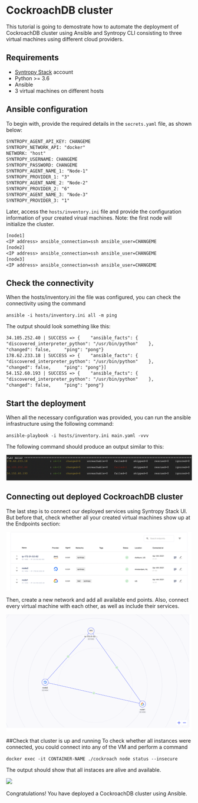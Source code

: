# CockroachDB cluster
This tutorial is going to demostrate how to automate the deployment of CockroachDB cluster using Ansible and Syntropy CLI consisting to three virtual machines using different cloud providers.

## Requirements
- [Syntropy Stack](https://www.syntropystack.com/) account
- Python >= 3.6
- Ansible
- 3 virtual machines on different hosts

## Ansible configuration
To begin with, provide the required details in the `secrets.yaml` file, as shown below:
```
SYNTROPY_AGENT_API_KEY: CHANGEME
SYNTROPY_NETWORK_API: "docker"
NETWORK: "host"
SYNTROPY_USERNAME: CHANGEME
SYNTROPY_PASSWORD: CHANGEME
SYNTROPY_AGENT_NAME_1: "Node-1"
SYNTROPY_PROVIDER_1: "3"
SYNTROPY_AGENT_NAME_2: "Node-2"
SYNTROPY_PROVIDER_2: "6"
SYNTROPY_AGENT_NAME_3: "Node-3"
SYNTROPY_PROVIDER_3: "1"
```

Later, access the `hosts/inventory.ini` file and provide the configuration information of your created virual machines. Note: the first node will initialize the cluster.

```
[node1]
<IP address> ansible_connection=ssh ansible_user=CHANGEME
[node2]
<IP address> ansible_connection=ssh ansible_user=CHANGEME
[node3]
<IP address> ansible_connection=ssh ansible_user=CHANGEME
```

## Check the connectivity 
When the hosts/inventory.ini the file was configured, you can check the connectivity using the command

`ansible -i hosts/inventory.ini all -m ping`

The output should look something like this:
```
34.105.252.40 | SUCCESS => {    "ansible_facts": {        "discovered_interpreter_python": "/usr/bin/python"    },     "changed": false,     "ping": "pong"}
178.62.233.18 | SUCCESS => {    "ansible_facts": {        "discovered_interpreter_python": "/usr/bin/python"    },     "changed": false,     "ping": "pong"}]
54.152.60.193 | SUCCESS => {    "ansible_facts": {        "discovered_interpreter_python": "/usr/bin/python"    },     "changed": false,     "ping": "pong"}
```

## Start the deployment
When all the necessary configuration was provided, you can run the ansible infrastructure using the following command:

`ansible-playbook -i hosts/inventory.ini main.yaml -vvv`

The following command should produce an output similar to this:

![](./assets/output.png)

## Connecting out deployed CockroachDB cluster
The last step is to connect our deployed services using Syntropy Stack UI. But before that, check whether all your created virtual machines show up at the Endpoints section:

![](./assets/endpoints.png)

Then, create a new network and add all available end points. Also, connect every virtual machine with each other, as well as include their services.

![](./assets/network.png)

##Check that cluster is up and running
To check whether all instances were connected, you could connect into any of the VM and perform a command 

```docker exec -it CONTAINER-NAME ./cockroach node status --insecure```

The output should show that all instaces are alive and available.

![](./assets/final.png)

Congratulations! You have deployed a CockroachDB cluster using Ansible.







